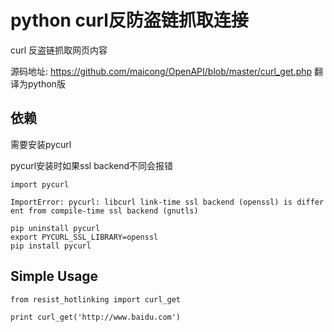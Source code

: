 python curl反防盗链抓取连接
===

curl 反盗链抓取网页内容

源码地址: https://github.com/maicong/OpenAPI/blob/master/curl_get.php
翻译为python版

依赖
---
需要安装pycurl

pycurl安装时如果ssl backend不同会报错

    import pycurl

    ImportError: pycurl: libcurl link-time ssl backend (openssl) is differ
    ent from compile-time ssl backend (gnutls)

    pip uninstall pycurl
    export PYCURL_SSL_LIBRARY=openssl
    pip install pycurl


Simple Usage
---

    from resist_hotlinking import curl_get

    print curl_get('http://www.baidu.com')
